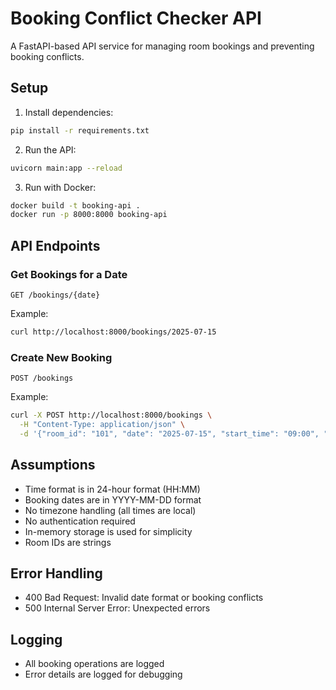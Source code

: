 # Booking Conflict Checker API

A FastAPI-based API service for managing room bookings and preventing booking conflicts.

## Setup

1. Install dependencies:
```bash
pip install -r requirements.txt
```

2. Run the API:
```bash
uvicorn main:app --reload
```

3. Run with Docker:
```bash
docker build -t booking-api .
docker run -p 8000:8000 booking-api
```

## API Endpoints

### Get Bookings for a Date
```http
GET /bookings/{date}
```
Example:
```bash
curl http://localhost:8000/bookings/2025-07-15
```

### Create New Booking
```http
POST /bookings
```
Example:
```bash
curl -X POST http://localhost:8000/bookings \
  -H "Content-Type: application/json" \
  -d '{"room_id": "101", "date": "2025-07-15", "start_time": "09:00", "end_time": "11:00"}'
```

## Assumptions
- Time format is in 24-hour format (HH:MM)
- Booking dates are in YYYY-MM-DD format
- No timezone handling (all times are local)
- No authentication required
- In-memory storage is used for simplicity
- Room IDs are strings

## Error Handling
- 400 Bad Request: Invalid date format or booking conflicts
- 500 Internal Server Error: Unexpected errors

## Logging
- All booking operations are logged
- Error details are logged for debugging
